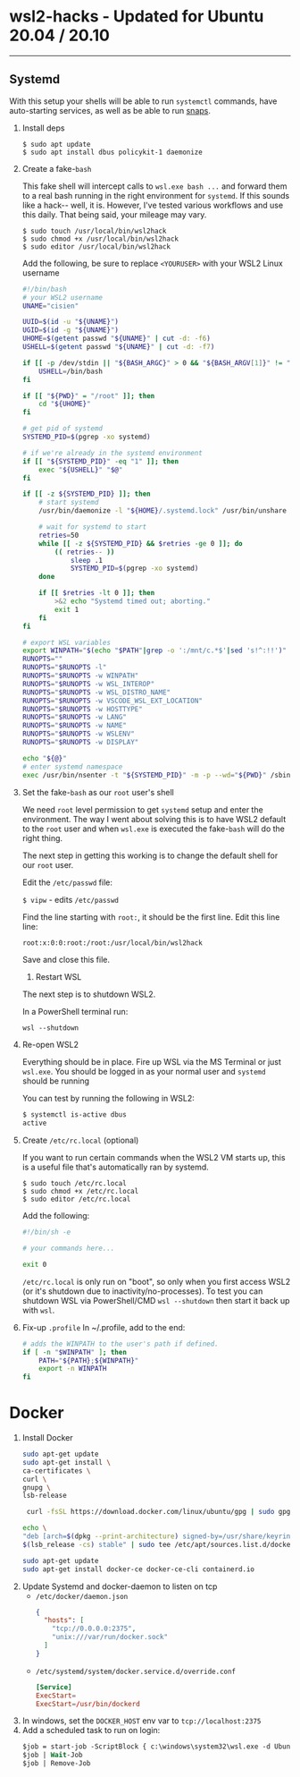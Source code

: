# wsl2-hacks - Updated for Ubuntu 20.04 / 20.10
---
## Systemd

With this setup your shells will be able to run `systemctl` commands, have auto-starting services, as well as be able to run [snaps](https://tutorials.ubuntu.com/tutorial/basic-snap-usage).

1. Install deps

    ```shell
    $ sudo apt update
    $ sudo apt install dbus policykit-1 daemonize
    ```

1. Create a fake-`bash`

    This fake shell will intercept calls to `wsl.exe bash ...` and forward them to a real bash running in the right environment for `systemd`. If this sounds like a hack-- well, it is. However, I've tested various workflows and use this daily. That being said, your mileage may vary.

    ```
    $ sudo touch /usr/local/bin/wsl2hack
    $ sudo chmod +x /usr/local/bin/wsl2hack
    $ sudo editor /usr/local/bin/wsl2hack
    ```

    Add the following, be sure to replace `<YOURUSER>` with your WSL2 Linux username

    ```sh
    #!/bin/bash
    # your WSL2 username
    UNAME="cisien"

    UUID=$(id -u "${UNAME}")
    UGID=$(id -g "${UNAME}")
    UHOME=$(getent passwd "${UNAME}" | cut -d: -f6)
    USHELL=$(getent passwd "${UNAME}" | cut -d: -f7)

    if [[ -p /dev/stdin || "${BASH_ARGC}" > 0 && "${BASH_ARGV[1]}" != "-c" ]]; then
        USHELL=/bin/bash
    fi

    if [[ "${PWD}" = "/root" ]]; then
        cd "${UHOME}"
    fi

    # get pid of systemd
    SYSTEMD_PID=$(pgrep -xo systemd)

    # if we're already in the systemd environment
    if [[ "${SYSTEMD_PID}" -eq "1" ]]; then
        exec "${USHELL}" "$@"
    fi

    if [[ -z ${SYSTEMD_PID} ]]; then
        # start systemd
        /usr/bin/daemonize -l "${HOME}/.systemd.lock" /usr/bin/unshare -fp --mount-proc /lib/systemd/systemd --system-unit=basic.target

        # wait for systemd to start
        retries=50
        while [[ -z ${SYSTEMD_PID} && $retries -ge 0 ]]; do
            (( retries-- ))
                sleep .1
                SYSTEMD_PID=$(pgrep -xo systemd)
        done

        if [[ $retries -lt 0 ]]; then
            >&2 echo "Systemd timed out; aborting."
            exit 1
        fi
    fi

    # export WSL variables
    export WINPATH="$(echo "$PATH"|grep -o ':/mnt/c.*$'|sed 's!^:!!')"
    RUNOPTS=""
    RUNOPTS="$RUNOPTS -l"
    RUNOPTS="$RUNOPTS -w WINPATH"
    RUNOPTS="$RUNOPTS -w WSL_INTEROP"
    RUNOPTS="$RUNOPTS -w WSL_DISTRO_NAME"
    RUNOPTS="$RUNOPTS -w VSCODE_WSL_EXT_LOCATION"
    RUNOPTS="$RUNOPTS -w HOSTTYPE"
    RUNOPTS="$RUNOPTS -w LANG"
    RUNOPTS="$RUNOPTS -w NAME"
    RUNOPTS="$RUNOPTS -w WSLENV"
    RUNOPTS="$RUNOPTS -w DISPLAY"

    echo "${@}"
    # enter systemd namespace
    exec /usr/bin/nsenter -t "${SYSTEMD_PID}" -m -p --wd="${PWD}" /sbin/runuser $RUNOPTS -s "${USHELL}" "${UNAME}" -- "${@}"
    ```

1. Set the fake-`bash` as our `root` user's shell

    We need `root` level permission to get `systemd` setup and enter the environment. The way I went about solving this is to
    have WSL2 default to the `root` user and when `wsl.exe` is executed the fake-`bash` will do the right thing.

    The next step in getting this working is to change the default shell for our `root` user.

    Edit the `/etc/passwd` file:

    `$ vipw` - edits `/etc/passwd`

    Find the line starting with `root:`, it should be the first line.
    Edit this line line:

    `root:x:0:0:root:/root:/usr/local/bin/wsl2hack`

    Save and close this file.

    1. Restart WSL

    The next step is to shutdown WSL2.

    In a PowerShell terminal run:

    ```ps
    wsl --shutdown
    ```

1. Re-open WSL2

    Everything should be in place. Fire up WSL via the MS Terminal or just `wsl.exe`.
    You should be logged in as your normal user and `systemd` should be running

    You can test by running the following in WSL2:

    ```sh
    $ systemctl is-active dbus
    active
    ```

1. Create `/etc/rc.local` (optional)

    If you want to run certain commands when the WSL2 VM starts up, this is a useful file that's automatically ran by systemd.

    ```shell
    $ sudo touch /etc/rc.local
    $ sudo chmod +x /etc/rc.local
    $ sudo editor /etc/rc.local
    ```

    Add the following:
    ```sh
    #!/bin/sh -e

    # your commands here...

    exit 0
    ```

    `/etc/rc.local` is only run on "boot", so only when you first access WSL2 (or it's shutdown due to inactivity/no-processes).
    To test you can shutdown WSL via PowerShell/CMD `wsl --shutdown` then start it back up with `wsl`.

1. Fix-up `.profile`
    In ~/.profile, add to the end:
    ```sh
    # adds the WINPATH to the user's path if defined.
    if [ -n "$WINPATH" ]; then
        PATH="${PATH};${WINPATH}"
        export -n WINPATH
    fi
    ```

# Docker
1. Install Docker
    ```sh
    sudo apt-get update
    sudo apt-get install \
    ca-certificates \
    curl \
    gnupg \
    lsb-release

     curl -fsSL https://download.docker.com/linux/ubuntu/gpg | sudo gpg --dearmor -o /usr/share/keyrings/docker-archive-keyring.gpg

    echo \
    "deb [arch=$(dpkg --print-architecture) signed-by=/usr/share/keyrings/docker-archive-keyring.gpg] https://download.docker.com/linux/ubuntu \
    $(lsb_release -cs) stable" | sudo tee /etc/apt/sources.list.d/docker.list > /dev/null

    sudo apt-get update
    sudo apt-get install docker-ce docker-ce-cli containerd.io
    ```
1. Update Systemd and docker-daemon to listen on tcp
    * `/etc/docker/daemon.json`
        ```json
        {
          "hosts": [
            "tcp://0.0.0.0:2375",
            "unix:///var/run/docker.sock"
          ]
        }
        ```
    * `/etc/systemd/system/docker.service.d/override.conf`
        ```conf
        [Service]
        ExecStart=
        ExecStart=/usr/bin/dockerd
        ```
1. In windows, set the `DOCKER_HOST` env var to `tcp://localhost:2375`
1. Add a scheduled task to run on login:
    ```ps
    $job = start-job -ScriptBlock { c:\windows\system32\wsl.exe -d Ubuntu-20.04}
    $job | Wait-Job
    $job | Remove-Job
    ```
